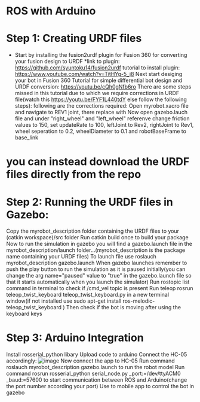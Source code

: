 # ROS with Arduino


# Step 1: Creating URDF files

* Start by installing the fusion2urdf plugin for Fusion 360 for converting your fusion design to URDF
*link to plugin: https://github.com/syuntoku14/fusion2urdf
tutorial to install plugin: https://www.youtube.com/watch?v=TitHYg-5_j8
Next start desiging your bot in Fusion 360
Tutorial for simple differential bot design and URDF conversion: https://youtu.be/cQh0gNfb6ro
There are some steps missed in this tutorial due to which we require corrections in URDF file(watch this https://youtu.be/FYF1L440tdY else follow the following steps):
following are the corrections required:
Open myrobot.xacro file and navigate to REV1 joint, there replace  <axis xyz="0.0 -1.0 0.0"/>  with  <axis xyz="0.0 1.0 0.0"/>
Now open gazebo.lauch file and under "right_wheel" and "left_wheel" referenve change friction values to 150, set updateRate to 100, leftJoint to Rev2, rightJoint to Rev1, wheel seperation to 0.2, wheelDiameter to 0.1 and robotBaseFrame to base_link

# you can instead download the URDF files directly from the repo

# Step 2: Running the URDF files in Gazebo:

Copy the myrobot_description folder containing the URDF files to your (catkin workspace)/src folder
Run catkin build once to build your package
Now to run the simulation in gazebo you will find a gazebo.launch file in the myrobot_description/launch folder...(myrobot_description is the package name containing your URDF files)
To launch file use   roslauch myrobot_description gazebo.launch 
When gazebo launches remember to push the play button to run the simulation as it is paused initially(you can change the arg name="paused" value to "true" in the gazebo.launch file so that it starts automatically when you launch the simulator)
Run   rostopic list    command in terminal to check if /cmd_vel topic is present
Run teleop   rosrun teleop_twist_keyboard teleop_twist_keyboard.py    in a new terminal window(if not installed use   sudo apt-get install ros-melodic-teleop_twist_keyboard    )
Then check if the bot is moving after using the keyboard keys

# Step 3: Arduino Integration

Install rosserial_python libary
Upload code to arduino
Connect the HC-05 accordingly:
![image](https://user-images.githubusercontent.com/70048742/129587227-9842d356-7151-44ff-be08-7ff30fffed3f.png)
Now connect the app to HC-05
Run command   roslauch myrobot_description gazebo.launch   to run the robot model
Run command   rosrun rosserial_python serial_node.py _port:=/dev/ttyACM0 _baud:=57600   to start communication between ROS and Arduino(change the port number according your port)
Use to mobile app to control the bot in gazebo
